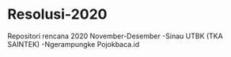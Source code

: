 # Resolusi-2020
Repositori rencana 2020 November-Desember
-Sinau UTBK (TKA SAINTEK)
-Ngerampungke Pojokbaca.id 
